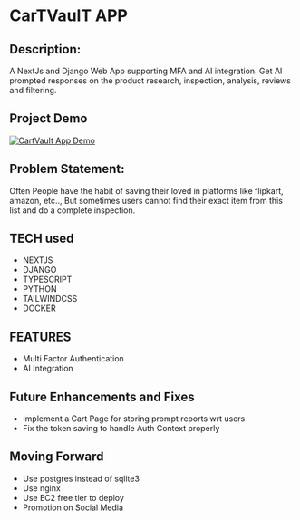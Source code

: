 # CarTVaulT APP

## Description:
A NextJs and Django Web App supporting MFA and AI integration. Get AI prompted responses on the product research, inspection, analysis, reviews and filtering.

## Project Demo
[![CartVault App Demo](https://img.youtube.com/vi/t61LTc90L5o/maxresdefault.jpg)](https://www.youtube.com/watch?v=t61LTc90L5o)

## Problem Statement:
Often People have the habit of saving their loved in platforms like flipkart, amazon, etc.., But sometimes users cannot find their exact item from this list and do a complete inspection.

## TECH used

- NEXTJS
- DJANGO
- TYPESCRIPT
- PYTHON
- TAILWINDCSS
- DOCKER

## FEATURES

- Multi Factor Authentication
- AI Integration

## Future Enhancements and Fixes

- Implement a Cart Page for storing prompt reports wrt users
- Fix the token saving to handle Auth Context properly

## Moving Forward
- Use postgres instead of sqlite3
- Use nginx
- Use EC2 free tier to deploy
- Promotion on Social Media
